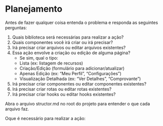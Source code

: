 # Planejamento

Antes de fazer qualquer coisa entenda o problema e responda as seguintes perguntas:
1. Quais biblioteca será necessárias para realizar a ação?
2. Quais componentes você irá criar ou irá precisar?
3. Irá precisar criar arquivos ou editar arquivos existentes?
4. Essa ação envolve a criação ou edição de alguma página?
	-	Se sim, qual o tipo:
    -	Lista (ex: listagem de recursos)
    -	Criação/Edição (formulário para adicionar/atualizar)
    -	Apenas Edição (ex: “Meu Perfil”, “Configurações”)
    -	Visualização Detalhada (ex: “Ver Detalhes”, “Comprovante”)
5. Irá precisar criar componentes ou editar componentes existentes?
6. Irá precisar criar rotas ou editar rotas existentes?
7. Irá precisar criar hooks ou editar hooks existentes?

Abra o arquivo structor.md no root do projeto para entender o que cada arquivo faz.

Oque é necessário para realizar a ação: